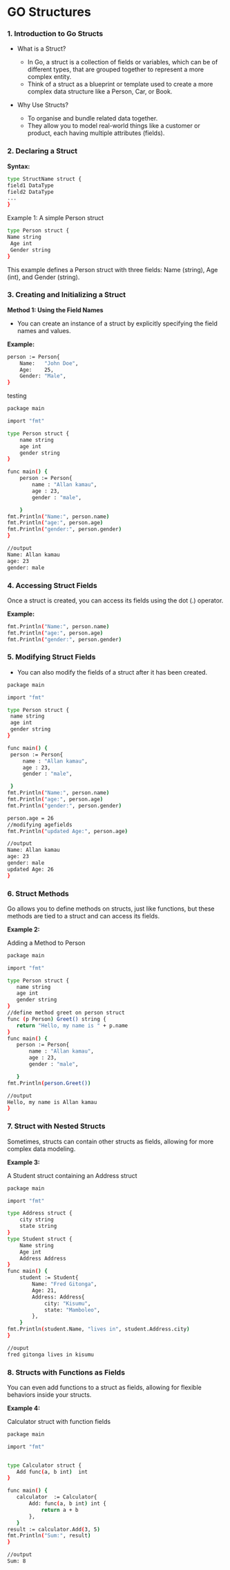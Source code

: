 # GO Structures

### 1. Introduction to Go Structs

- What is a Struct?

  - In Go, a struct is a collection of fields or variables, which can be of different types, that are grouped together to represent a more complex entity.
  - Think of a struct as a blueprint or template used to create a more complex data structure like a Person, Car, or Book.

- Why Use Structs?

   - To organise and bundle related data together.
   - They allow you to model real-world things like a customer or product, each having multiple attributes (fields).
### 2. Declaring a Struct
**Syntax:**
```bash
type StructName struct {
field1 DataType
field2 DataType
...
}
```
Example 1: A simple Person struct
```bash
type Person struct { 
Name string
 Age int
 Gender string 
}
```
This example defines a Person struct with three fields: Name (string), Age (int), and Gender (string).


### 3. Creating and Initializing a Struct

**Method 1: Using the Field Names**
   - You can create an instance of a struct by explicitly specifying the field names and values.

**Example:**
```bash
person := Person{
	Name:   "John Doe",
	Age:	25,
	Gender: "Male",
}
```
testing
```bash
package main

import "fmt"

type Person struct {
	name string
	age int
	gender string
}

func main() {
	person := Person{
		name : "Allan kamau",
		age : 23,
		gender : "male",

	}
fmt.Println("Name:", person.name)
fmt.Println("age:", person.age)
fmt.Println("gender:", person.gender)
}

//output
Name: Allan kamau
age: 23
gender: male
```

### 4. Accessing Struct Fields

Once a struct is created, you can access its fields using the dot (.) operator.

**Example:**
```bash
fmt.Println("Name:", person.name)
fmt.Println("age:", person.age)
fmt.Println("gender:", person.gender)
```
### 5. Modifying Struct Fields

   - You can also modify the fields of a struct after it has been created.
   ```bash
   package main

import "fmt"

type Person struct {
	name string
	age int
	gender string
}

func main() {
	person := Person{
		name : "Allan kamau",
		age : 23,
		gender : "male",

	}
fmt.Println("Name:", person.name)
fmt.Println("age:", person.age)
fmt.Println("gender:", person.gender)

person.age = 26
//modifying agefields
fmt.Println("updated Age:", person.age)

//output
Name: Allan kamau
age: 23
gender: male
updated Age: 26
}
```
### 6. Struct Methods

Go allows you to define methods on structs, just like functions, but these methods are tied to a struct and can access its fields.

**Example 2:**

 Adding a Method to Person
 ```bash
 package main

import "fmt"

type Person struct {
	name string
	age int
	gender string
}
//define method greet on person struct
func (p Person) Greet() string {
	return "Hello, my name is " + p.name
}
func main() {
	person := Person{
		name : "Allan kamau",
		age : 23,
		gender : "male",

	}
fmt.Println(person.Greet())

//output
Hello, my name is Allan kamau
}
```
### 7. Struct with Nested Structs

Sometimes, structs can contain other structs as fields, allowing for more complex data modeling.

**Example 3:**

A Student struct containing an Address struct
```bash
package main

import "fmt"

type Address struct {
	city string
	state string
}
type Student struct {
	Name string
	Age int
	Address Address
}
func main() {
	student := Student{
		Name: "Fred Gitonga",
		Age: 21,
		Address: Address{
			city: "Kisumu",
			state: "Mamboleo",
		},
	}
fmt.Println(student.Name, "lives in", student.Address.city)
}

//ouput
fred gitonga lives in kisumu
```
### 8. Structs with Functions as Fields

You can even add functions to a struct as fields, allowing for flexible behaviors inside your structs.

**Example 4:**

 Calculator struct with function fields
 ```bash
 package main

import "fmt"


type Calculator struct {
	Add func(a, b int)  int
}

func main() {
	calculator  := Calculator{
		Add: func(a, b int) int {
			return a + b
		},
	}
result := calculator.Add(3, 5)
fmt.Println("Sum:", result)
}

//output
Sum: 8
```

